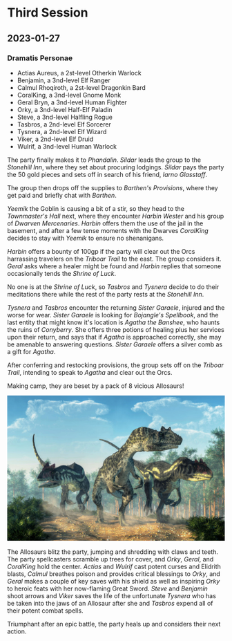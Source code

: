 # Third Session

## 2023-01-27

### Dramatis Personae

- Actias Aureus, a 2st-level Otherkin Warlock
- Benjamin, a 3nd-level Elf Ranger
- Calmul Rhoqiroth, a 2st-level Dragonkin Bard
- CoralKing, a 3nd-level Gnome Monk
- Geral Bryn, a 3nd-level Human Fighter
- Orky, a 3nd-level Half-Elf Paladin
- Steve, a 3nd-level Halfling Rogue
- Tasbros, a 2nd-level Elf Sorcerer
- Tysnera, a 2nd-level Elf Wizard
- Viker, a 2nd-level Elf Druid
- Wulrif, a 3nd-level Human Warlock

The party finally makes it to *Phandalin*. *Sildar* leads the group to the *Stonehill Inn*, where they set about procuring lodgings. *Sildar* pays the
party the 50 gold pieces and sets off in search of his friend, *Iarno Glasstaff*.

The group then drops off the supplies to *Barthen's Provisions*, where they get paid and briefly chat with *Barthen*.

*Yeemik* the Goblin is causing a bit of a stir, so they head to the *Townmaster's Hall* next, where they encounter *Harbin Wester* and his group of *Dwarven Mercenaries*. *Harbin* offers them the use of the jail in the basement, and after a few tense moments with the Dwarves *CoralKing* decides
to stay with *Yeemik* to ensure no shenanigans.

*Harbin* offers a bounty of 100gp if the party will clear out the Orcs harrassing travelers on the *Triboar Trail* to the east. The group considers it. *Geral* asks where a healer might be found and *Harbin* replies that someone occasionally tends the *Shrine of Luck*.

No one is at the *Shrine of Luck*, so *Tasbros* and *Tysnera* decide to do their meditations there while the rest of the party rests at the *Stonehill Inn*.

*Tysnera* and *Tasbros* encounter the returning *Sister Garaele*, injured and the worse for wear. *Sister Garaele* is looking for *Bojangle's Spellbook*,
and the last entity that might know it's location is *Agatha the Banshee*, who haunts the ruins of *Conyberry*. She offers three potions of healing plus
her services upon their return, and says that if *Agatha* is approached correctly, she may be amenable to answering questions. *Sister Garaele* offers a silver comb as a gift for *Agatha*.

After conferring and restocking provisions, the group sets off on the *Triboar Trail*, intending to speak to *Agatha* and clear out the Orcs.

Making camp, they are beset by a pack of 8 vicious Allosaurs!

![Allosaurus Attack!](images/allosaurs.jpeg)

The Allosaurs blitz the party, jumping and shredding with claws and teeth. The party spellcasters scramble up trees for cover,
and *Orky*, *Geral*, and *CoralKing* hold the center.  *Actias* and *Wulrif* cast potent curses and Elidrith blasts, *Calmul* breathes
poison and provides critical blessings to *Orky*, and *Geral* makes a couple of key saves with his shield as well as inspiring *Orky*
to heroic feats with her now-flaming Great Sword. *Steve* and *Benjamin* shoot arrows and *Viker* saves the life of the unfortunate *Tysnera* who has be taken into the jaws of an Allosaur after she and *Tasbros* expend all of their potent combat spells.

Triumphant after an epic battle, the party heals up and considers their next action.
